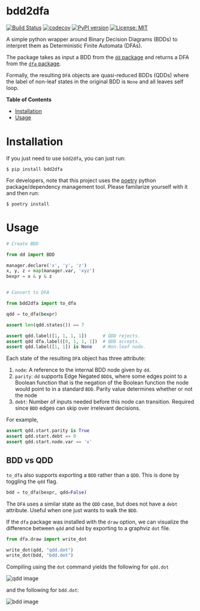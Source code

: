 # bdd2dfa

[![Build Status](https://cloud.drone.io/api/badges/mvcisback/bdd2dfa/status.svg)](https://cloud.drone.io/mvcisback/bdd2dfa)
[![codecov](https://codecov.io/gh/mvcisback/bdd2dfa/branch/master/graph/badge.svg)](https://codecov.io/gh/mvcisback/bdd2dfa)
[![PyPI version](https://badge.fury.io/py/bdd2dfa.svg)](https://badge.fury.io/py/bdd2dfa)
[![License: MIT](https://img.shields.io/badge/License-MIT-yellow.svg)](https://opensource.org/licenses/MIT)

A simple python wrapper around Binary Decision Diagrams (BDDs) to interpret them
as Deterministic Finite Automata (DFAs).

The package takes as input a BDD from the [`dd` package](https://github.com/tulip-control/dd)
and returns a DFA from the [`dfa` package](https://github.com/mvcisback/dfa).

Formally, the resulting `DFA` objects are quasi-reduced BDDs (QDDs)
where the label of non-leaf states in the original BDD is `None` and
all leaves self loop.


<!-- markdown-toc start - Don't edit this section. Run M-x markdown-toc-generate-toc again -->
**Table of Contents**

- [Installation](#installation)
- [Usage](#usage)

<!-- markdown-toc end -->

# Installation

If you just need to use `bdd2dfa`, you can just run:

`$ pip install bdd2dfa`

For developers, note that this project uses the
[poetry](https://poetry.eustace.io/) python package/dependency
management tool. Please familarize yourself with it and then
run:

`$ poetry install`

# Usage

```python
# Create BDD

from dd import BDD

manager.declare('x', 'y', 'z')
x, y, z = map(manager.var, 'xyz')
bexpr = x & y & z


# Convert to DFA

from bdd2dfa import to_dfa

qdd = to_dfa(bexpr)

assert len(qdd.states()) == 7

assert qdd.label([1, 1, 1, 1])      # QDD rejects.
assert qdd dfa.label([0, 1, 1, 1])  # QDD accepts.
assert qdd.label([1, 1]) is None    # Non-leaf node.
```

Each state of the resulting `DFA` object has three attribute:

1. `node`: A reference to the internal BDD node given by `dd`.
1. `parity`: `dd` supports Edge Negated `BDD`s, where some edges point
   to a Boolean function that is the negation of the Boolean function
   the node would point to in a standard `BDD`. Parity value determines
   whether or not the node 
1. `debt`: Number of inputs needed before this node can
   transition. Required since `BDD` edges can skip over irrelevant
   decisions.

For example,
```python
assert qdd.start.parity is True
assert qdd.start.debt == 0
assert qdd.start.node.var == 'x'
```

## BDD vs QDD

`to_dfa` also supports exporting a `BDD` rather than a `QDD`. This is done
by toggling the `qdd` flag.

```python
bdd = to_dfa(bexpr, qdd=False)
```

The `DFA` uses a similar state as the `QDD` case, but does not have a
`debt` attribute. Useful when one just wants to walk the `BDD`.

If the `dfa` package was installed with the `draw` option, we can
visualize the difference between `qdd` and `bdd` by exporting to a
graphviz `dot` file.

```python
from dfa.draw import write_dot

write_dot(qdd, "qdd.dot")
write_dot(bdd, "bdd.dot")
```

Compiling using the `dot` command yields the following for `qdd.dot`

![qdd image](assets/qdd.svg)

and the following for `bdd.dot`:

![bdd image](assets/bdd.svg)
